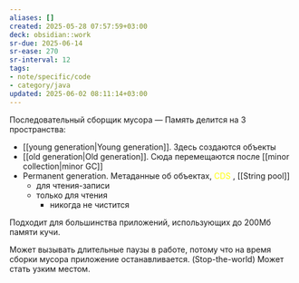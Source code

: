 ```yaml
---
aliases: []
created: 2025-05-28 07:57:59+03:00
deck: obsidian::work
sr-due: 2025-06-14
sr-ease: 270
sr-interval: 12
tags:
- note/specific/code
- category/java
updated: 2025-06-02 08:11:14+03:00
---
```


Последовательный сборщик мусора
—
Память делится на 3 пространства:
- [[young generation|Young generation]]. Здесь создаются объекты
- [[old generation|Old generation]]. Сюда перемещаются после [[minor collection|minor GC]]
- Permanent generation. Метаданные об объектах, <font color="#ffff00">CDS</font> , [[String pool]]
	- для чтения-записи
	- только для чтения
		- никогда не чистится

Подходит для большинства приложений, использующих до 200Мб памяти кучи.

Может вызывать длительные паузы в работе, потому что на время сборки мусора приложение останавливается. (Stop-the-world)
Может стать узким местом.